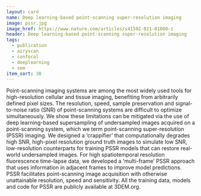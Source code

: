 ```yaml
---
layout: card
name: Deep learning-based point-scanning super-resolution imaging
image: pssr.jpg
image_href: https://www.nature.com/articles/s41592-021-01080-z
header: Deep learning-based point-scanning super-resolution imaging
tags:
  - publication
  - airyscan
  - confocal
  - deeplearning
  - sem
item_sort: 30
---
```

Point-scanning imaging systems are among the most widely used tools for high-resolution cellular and tissue imaging, benefiting from arbitrarily defined pixel sizes. The resolution, speed, sample preservation and signal-to-noise ratio (SNR) of point-scanning systems are difficult to optimize simultaneously. We show these limitations can be mitigated via the use of deep learning-based supersampling of undersampled images acquired on a point-scanning system, which we term point-scanning super-resolution (PSSR) imaging. We designed a ‘crappifier’ that computationally degrades high SNR, high-pixel resolution ground truth images to simulate low SNR, low-resolution counterparts for training PSSR models that can restore real-world undersampled images. For high spatiotemporal resolution fluorescence time-lapse data, we developed a ‘multi-frame’ PSSR approach that uses information in adjacent frames to improve model predictions. PSSR facilitates point-scanning image acquisition with otherwise unattainable resolution, speed and sensitivity. All the training data, models and code for PSSR are publicly available at 3DEM.org.
